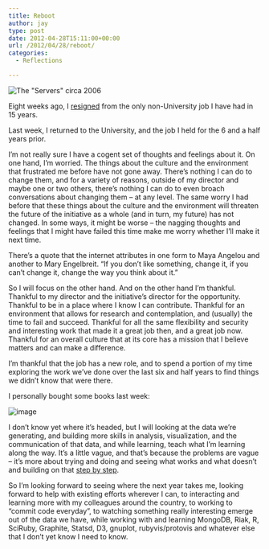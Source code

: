 ```yaml
---
title: Reboot
author: jay
type: post
date: 2012-04-28T15:11:00+00:00
url: /2012/04/28/reboot/
categories:
  - Reflections

---
```

![The "Servers" circa 2006][1]

Eight weeks ago, I [resigned][2] from the only non-University job I have had in 15 years.

Last week, I returned to the University, and the job I held for the 6 and a half years prior.

I’m not really sure I have a cogent set of thoughts and feelings about it. On one hand, I’m worried. The things about the culture and the environment that frustrated me before have not gone away. There’s nothing I can do to change them, and for a variety of reasons, outside of my director and maybe one or two others, there’s nothing I can do to even broach conversations about changing them – at any level. The same worry I had before that these things about the culture and the environment will threaten the future of the initiative as a whole (and in turn, my future) has not changed. In some ways, it might be worse – the nagging thoughts and feelings that I might have failed this time make me worry whether I’ll make it next time.

There’s a quote that the internet attributes in one form to Maya Angelou and another to Mary Engelbreit. “If you don’t like something, change it, if you can’t change it, change the way you think about it.”

So I will focus on the other hand. And on the other hand I’m thankful. Thankful to my director and the initiative’s director for the opportunity. Thankful to be in a place where I know I can contribute. Thankful for an environment that allows for research and contemplation, and (usually) the time to fail and succeed. Thankful for all the same flexibility and security and interesting work that made it a great job then, and a great job now. Thankful for an overall culture that at its core has a mission that I believe matters and can make a difference.

I’m thankful that the job has a new role, and to spend a portion of my time exploring the work we’ve done over the last six and half years to find things we didn’t know that were there.

I personally bought some books last week:

![image][3]

I don’t know yet where it’s headed, but I will looking at the data we’re generating, and building more skills in analysis, visualization, and the communication of that data, and while learning, teach what I’m learning along the way. It’s a little vague, and that’s because the problems are vague – it’s more about trying and doing and seeing what works and what doesn’t and building on that [step by step][4].

So I’m looking forward to seeing where the next year takes me, looking forward to help with existing efforts wherever I can, to interacting and learning more with my colleagues around the country, to working to “commit code everyday”, to watching something really interesting emerge out of the data we have, while working with and learning MongoDB, Riak, R, SciRuby, Graphite, Statsd, D3, gnuplot, rubyvis/protovis and whatever else that I don’t yet know I need to know.

 [1]: https://photos.smugmug.com/photos/i-7sKd4Kw/0/L/i-7sKd4Kw-L.jpg
 [2]: /2012/03/08/perspective/
 [3]: https://photos.smugmug.com/photos/i-2QSmnmz/0/M/i-2QSmnmz-M.jpg
 [4]: https://rambleon.org/2012/04/02/betelgeuse/